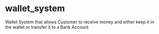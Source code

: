 # wallet_system
Wallet System that allows Customer to receive money and either keep it in the wallet or transfer it to a Bank Account
